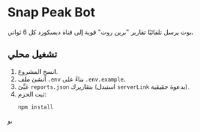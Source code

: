 # Snap Peak Bot

بوت يرسل تلقائيًا تقارير "برين روت" قوية إلى قناة ديسكورد كل 6 ثواني.

## تشغيل محلي
1. انسخ المشروع.
2. أنشئ ملف `.env` بناءً على `.env.example`.
3. عَبِّئ `reports.json` بتقاريرك (استبدل `serverLink` بدعوة حقيقية).
4. ثبت الحزم:
   ```bash
   npm install
بو
